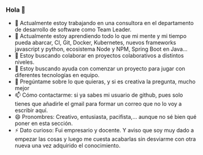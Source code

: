 ### Hola 👋

- 🔭 Actualmente estoy trabajando en una consultora en el departamento de desarrollo de software como Team Leader.
- 🌱 Actualmente estoy aprendiendo todo lo que mi mente y mi tiempo pueda abarcar, CI, Git, Docker, Kubernetes, nuevos frameworks javascript y python, ecosistema Node y NPM, Spring Boot en Java...
- 👯 Estoy buscando colaborar en proyectos colaborativos a distintos niveles.
- 🤔 Estoy buscando ayuda con comenzar un proyecto para jugar con diferentes tecnologías  en equipo.
- 💬 Pregúntame sobre lo que quieras, y si es creativa la pregunta, mucho mejor
- 📫 Cómo contactarme: si ya sabes mi usuario de github, pues solo tienes que añadirle el gmail para formar un correo que no lo voy a escribir aquí.
- 😄 Pronombres: Creativo, entusiasta, pacifista,... aunque no sé bien qué poner en esta sección.
- ⚡ Dato curioso: Fui empresario y docente. Y aviso que soy muy dado a empezar las cosas y luego me cuesta acabarlas sin desviarme con otra nueva una vez adquirido el conocimiento.


<!--
**aunamedia/aunamedia** is a ✨ _special_ ✨ repository because its `README.md` (this file) appears on your GitHub profile.
- Hi there, Hola 👋

Here are some ideas to get you started:

- 🔭 I’m currently working on ...
- 🌱 I’m currently learning ...
- 👯 I’m looking to collaborate on ...
- 🤔 I’m looking for help with ...
- 💬 Ask me about ...
- 📫 How to reach me: ...
- 😄 Pronouns: ...
- ⚡ Fun fact: ...
-->

